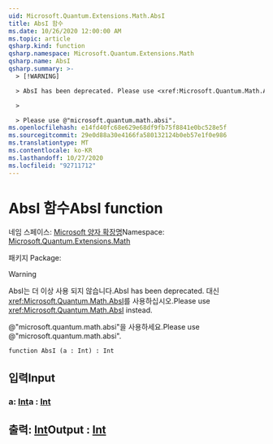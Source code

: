 ```yaml
---
uid: Microsoft.Quantum.Extensions.Math.AbsI
title: AbsI 함수
ms.date: 10/26/2020 12:00:00 AM
ms.topic: article
qsharp.kind: function
qsharp.namespace: Microsoft.Quantum.Extensions.Math
qsharp.name: AbsI
qsharp.summary: >-
  > [!WARNING]

  > AbsI has been deprecated. Please use <xref:Microsoft.Quantum.Math.AbsI> instead.

  >

  > Please use @"microsoft.quantum.math.absi".
ms.openlocfilehash: e14fd40fc68e629e68df9fb75f8841e0bc528e5f
ms.sourcegitcommit: 29e0d88a30e4166fa580132124b0eb57e1f0e986
ms.translationtype: MT
ms.contentlocale: ko-KR
ms.lasthandoff: 10/27/2020
ms.locfileid: "92711712"
---
```

# <a name="absi-function"></a><span data-ttu-id="d2c1a-102">AbsI 함수</span><span class="sxs-lookup"><span data-stu-id="d2c1a-102">AbsI function</span></span>

<span data-ttu-id="d2c1a-103">네임 스페이스: [Microsoft 양자 확장명](xref:Microsoft.Quantum.Extensions.Math)</span><span class="sxs-lookup"><span data-stu-id="d2c1a-103">Namespace: [Microsoft.Quantum.Extensions.Math](xref:Microsoft.Quantum.Extensions.Math)</span></span>

<span data-ttu-id="d2c1a-104">패키지 [](https://nuget.org/packages/)</span><span class="sxs-lookup"><span data-stu-id="d2c1a-104">Package: [](https://nuget.org/packages/)</span></span>


> [!WARNING]
> <span data-ttu-id="d2c1a-105">AbsI는 더 이상 사용 되지 않습니다.</span><span class="sxs-lookup"><span data-stu-id="d2c1a-105">AbsI has been deprecated.</span></span> <span data-ttu-id="d2c1a-106">대신 <xref:Microsoft.Quantum.Math.AbsI>를 사용하십시오.</span><span class="sxs-lookup"><span data-stu-id="d2c1a-106">Please use <xref:Microsoft.Quantum.Math.AbsI> instead.</span></span>
>
> <span data-ttu-id="d2c1a-107">@"microsoft.quantum.math.absi"을 사용하세요.</span><span class="sxs-lookup"><span data-stu-id="d2c1a-107">Please use @"microsoft.quantum.math.absi".</span></span>



```qsharp
function AbsI (a : Int) : Int
```


## <a name="input"></a><span data-ttu-id="d2c1a-108">입력</span><span class="sxs-lookup"><span data-stu-id="d2c1a-108">Input</span></span>

### <a name="a--int"></a><span data-ttu-id="d2c1a-109">a: [Int](xref:microsoft.quantum.lang-ref.int)</span><span class="sxs-lookup"><span data-stu-id="d2c1a-109">a : [Int](xref:microsoft.quantum.lang-ref.int)</span></span>





## <a name="output--int"></a><span data-ttu-id="d2c1a-110">출력: [Int](xref:microsoft.quantum.lang-ref.int)</span><span class="sxs-lookup"><span data-stu-id="d2c1a-110">Output : [Int](xref:microsoft.quantum.lang-ref.int)</span></span>


